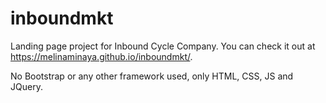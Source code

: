 # inboundmkt
Landing page project for Inbound Cycle Company. 
You can check it out at https://melinaminaya.github.io/inboundmkt/.

No Bootstrap or any other framework used, only HTML, CSS, JS and JQuery. 
